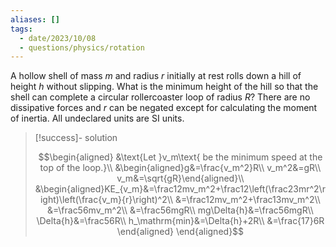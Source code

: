 ```yaml
---
aliases: []
tags:
  - date/2023/10/08
  - questions/physics/rotation
---
```


A hollow shell of mass $m$ and radius $r$ initially at rest rolls down a hill of height $h$ without slipping. What is the minimum height of the hill so that the shell can complete a circular rollercoaster loop of radius $R$? There are no dissipative forces and $r$ can be negated except for calculating the moment of inertia. All undeclared units are SI units.

> [!success]- solution
>
> $$\begin{aligned}
&\text{Let }v_m\text{ be the minimum speed at the top of the loop.}\\
&\begin{aligned}g&=\frac{v_m^2}R\\
v_m^2&=gR\\
v_m&=\sqrt{gR}\end{aligned}\\
&\begin{aligned}KE_{v_m}&=\frac12mv_m^2+\frac12\left(\frac23mr^2\right)\left(\frac{v_m}{r}\right)^2\\
&=\frac12mv_m^2+\frac13mv_m^2\\
&=\frac56mv_m^2\\
&=\frac56mgR\\
mg\Delta{h}&=\frac56mgR\\
\Delta{h}&=\frac56R\\
h_\mathrm{min}&=\Delta{h}+2R\\
&=\frac{17}6R
\end{aligned}
\end{aligned}$$
